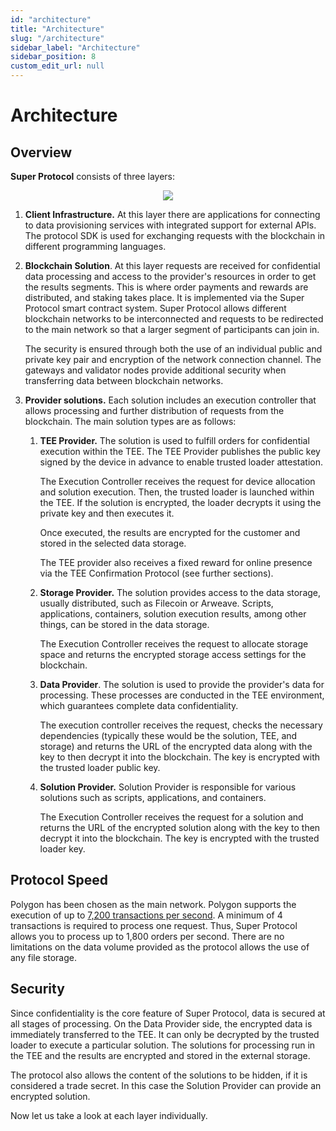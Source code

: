 ```yaml
---
id: "architecture"
title: "Architecture"
slug: "/architecture"
sidebar_label: "Architecture"
sidebar_position: 8
custom_edit_url: null
---
```

# Architecture
## Overview
**Super Protocol** consists of three layers: 

<p align="center">
  <img src={require('./images/architecture-01.png').default} />
</p>

1. **Client Infrastructure.** At this layer there are applications for connecting to data provisioning services with integrated support for external APIs. The protocol SDK is used for exchanging requests with the blockchain in different programming languages.
2. **Blockchain Solution**. At this layer requests are received for confidential data processing and access to the provider's resources in order to get the results segments. This is where order payments and rewards are distributed, and staking takes place. It is implemented via the Super Protocol smart contract system. Super Protocol allows different blockchain networks to be interconnected and requests to be redirected to the main network so that a larger segment of participants can join in.

   The security is ensured through both the use of an individual public and private key pair and encryption of the network connection channel. The gateways and validator nodes provide additional security when transferring data between blockchain networks.

3. **Provider solutions.** Each solution includes an execution controller that allows processing and further distribution of requests from the blockchain. The main solution types are as follows:
   1. **TEE Provider.** The solution is used to fulfill orders for confidential execution within the TEE. The TEE Provider publishes the public key signed by the device in advance to enable trusted loader attestation.

      The Execution Controller receives the request for device allocation and solution execution. Then, the trusted loader is launched within the TEE. If the solution is encrypted, the loader decrypts it using the private key and then executes it.

      Once executed, the results are encrypted for the customer and stored in the selected data storage.

      The TEE provider also receives a fixed reward for online presence via the TEE Confirmation Protocol (see further sections).

   2. **Storage Provider.** The solution provides access to the data storage, usually distributed, such as Filecoin or Arweave. Scripts, applications, containers, solution execution results, among other things, can be stored in the data storage.

      The Execution Controller receives the request to allocate storage space and returns the encrypted storage access settings for the blockchain.

   3. **Data Provider**. The solution is used to provide the provider's data for processing. These processes are conducted in the TEE environment, which guarantees complete data confidentiality.

      The execution controller receives the request, checks the necessary dependencies (typically these would be the solution, TEE, and storage) and returns the URL of the encrypted data along with the key to then decrypt it into the blockchain. The key is encrypted with the trusted loader public key.

   4. **Solution Provider.** Solution Provider is responsible for various solutions such as scripts, applications, and containers.

      The Execution Controller receives the request for a solution and returns the URL of the encrypted solution along with the key to then decrypt it into the blockchain. The key is encrypted with the trusted loader key.
## Protocol Speed
Polygon has been chosen as the main network. Polygon supports the execution of up to [7,200 transactions per second](https://twitter.com/0xpolygon/status/1283467641076584448?lang=en). A minimum of 4 transactions is required to process one request. Thus, Super Protocol allows you to process up to 1,800 orders per second. There are no limitations on the data volume provided as the protocol allows the use of any file storage.
## Security
Since confidentiality is the core feature of Super Protocol, data is secured at all stages of processing. On the Data Provider side, the encrypted data is immediately transferred to the TEE. It can only be decrypted by the trusted loader to execute a particular solution. The solutions for processing run in the TEE and the results are encrypted and stored in the external storage.

The protocol also allows the content of the solutions to be hidden, if it is considered a trade secret. In this case the Solution Provider can provide an encrypted solution.

Now let us take a look at each layer individually.